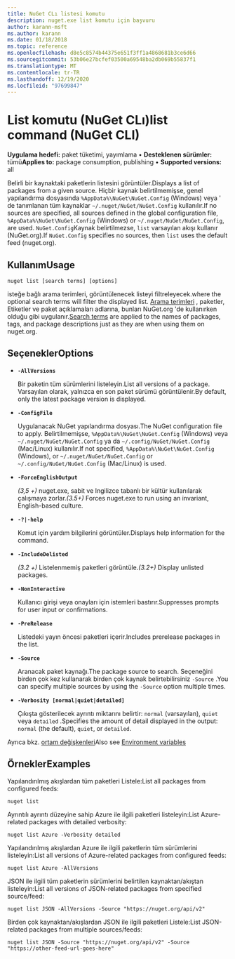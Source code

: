```yaml
---
title: NuGet CLı listesi komutu
description: nuget.exe list komutu için başvuru
author: karann-msft
ms.author: karann
ms.date: 01/18/2018
ms.topic: reference
ms.openlocfilehash: d8e5c8574b44375e651f3ff1a4868681b3ce6d66
ms.sourcegitcommit: 53b06e27bcfef03500a69548ba2db069b55837f1
ms.translationtype: MT
ms.contentlocale: tr-TR
ms.lasthandoff: 12/19/2020
ms.locfileid: "97699847"
---
```

# <a name="list-command-nuget-cli"></a><span data-ttu-id="4dd15-103">List komutu (NuGet CLı)</span><span class="sxs-lookup"><span data-stu-id="4dd15-103">list command (NuGet CLI)</span></span>

<span data-ttu-id="4dd15-104">**Uygulama hedefi:** paket tüketimi, yayımlama &bullet; **Desteklenen sürümler:** tümü</span><span class="sxs-lookup"><span data-stu-id="4dd15-104">**Applies to:** package consumption, publishing &bullet; **Supported versions:** all</span></span>

<span data-ttu-id="4dd15-105">Belirli bir kaynaktaki paketlerin listesini görüntüler.</span><span class="sxs-lookup"><span data-stu-id="4dd15-105">Displays a list of packages from a given source.</span></span> <span data-ttu-id="4dd15-106">Hiçbir kaynak belirtilmemişse, genel yapılandırma dosyasında `%AppData%\NuGet\NuGet.Config` (Windows) veya ' de tanımlanan tüm kaynaklar `~/.nuget/NuGet/NuGet.Config` kullanılır.</span><span class="sxs-lookup"><span data-stu-id="4dd15-106">If no sources are specified, all sources defined in the global configuration file, `%AppData%\NuGet\NuGet.Config` (Windows) or `~/.nuget/NuGet/NuGet.Config`, are used.</span></span> <span data-ttu-id="4dd15-107">`NuGet.Config`Kaynak belirtilmezse, `list` varsayılan akışı kullanır (NuGet.org).</span><span class="sxs-lookup"><span data-stu-id="4dd15-107">If `NuGet.Config` specifies no sources, then `list` uses the default feed (nuget.org).</span></span>

## <a name="usage"></a><span data-ttu-id="4dd15-108">Kullanım</span><span class="sxs-lookup"><span data-stu-id="4dd15-108">Usage</span></span>

```cli
nuget list [search terms] [options]
```

<span data-ttu-id="4dd15-109">isteğe bağlı arama terimleri, görüntülenecek listeyi filtreleyecek.</span><span class="sxs-lookup"><span data-stu-id="4dd15-109">where the optional search terms will filter the displayed list.</span></span> <span data-ttu-id="4dd15-110">[Arama terimleri](../../consume-packages/finding-and-choosing-packages.md#search-syntax) , paketler, Etiketler ve paket açıklamaları adlarına, bunları NuGet.org 'de kullanırken olduğu gibi uygulanır.</span><span class="sxs-lookup"><span data-stu-id="4dd15-110">[Search terms](../../consume-packages/finding-and-choosing-packages.md#search-syntax) are applied to the names of packages, tags, and package descriptions just as they are when using them on nuget.org.</span></span> 

## <a name="options"></a><span data-ttu-id="4dd15-111">Seçenekler</span><span class="sxs-lookup"><span data-stu-id="4dd15-111">Options</span></span>

- **`-AllVersions`**

  <span data-ttu-id="4dd15-112">Bir paketin tüm sürümlerini listeleyin.</span><span class="sxs-lookup"><span data-stu-id="4dd15-112">List all versions of a package.</span></span> <span data-ttu-id="4dd15-113">Varsayılan olarak, yalnızca en son paket sürümü görüntülenir.</span><span class="sxs-lookup"><span data-stu-id="4dd15-113">By default, only the latest package version is displayed.</span></span>

- **`-ConfigFile`**

  <span data-ttu-id="4dd15-114">Uygulanacak NuGet yapılandırma dosyası.</span><span class="sxs-lookup"><span data-stu-id="4dd15-114">The NuGet configuration file to apply.</span></span> <span data-ttu-id="4dd15-115">Belirtilmemişse, `%AppData%\NuGet\NuGet.Config` (Windows) veya `~/.nuget/NuGet/NuGet.Config` ya da `~/.config/NuGet/NuGet.Config` (Mac/Linux) kullanılır.</span><span class="sxs-lookup"><span data-stu-id="4dd15-115">If not specified, `%AppData%\NuGet\NuGet.Config` (Windows), or `~/.nuget/NuGet/NuGet.Config` or `~/.config/NuGet/NuGet.Config` (Mac/Linux) is used.</span></span>

- **`-ForceEnglishOutput`**

  <span data-ttu-id="4dd15-116">*(3,5 +)* nuget.exe, sabit ve Ingilizce tabanlı bir kültür kullanılarak çalışmaya zorlar.</span><span class="sxs-lookup"><span data-stu-id="4dd15-116">*(3.5+)* Forces nuget.exe to run using an invariant, English-based culture.</span></span>

- **`-?|-help`**

  <span data-ttu-id="4dd15-117">Komut için yardım bilgilerini görüntüler.</span><span class="sxs-lookup"><span data-stu-id="4dd15-117">Displays help information for the command.</span></span>

- **`-IncludeDelisted`**

  <span data-ttu-id="4dd15-118">*(3.2 +)* Listelenmemiş paketleri görüntüle.</span><span class="sxs-lookup"><span data-stu-id="4dd15-118">*(3.2+)* Display unlisted packages.</span></span>

- **`-NonInteractive`**

  <span data-ttu-id="4dd15-119">Kullanıcı girişi veya onayları için istemleri bastırır.</span><span class="sxs-lookup"><span data-stu-id="4dd15-119">Suppresses prompts for user input or confirmations.</span></span>

- **`-PreRelease`**

  <span data-ttu-id="4dd15-120">Listedeki yayın öncesi paketleri içerir.</span><span class="sxs-lookup"><span data-stu-id="4dd15-120">Includes prerelease packages in the list.</span></span>

- **`-Source`**

  <span data-ttu-id="4dd15-121">Aranacak paket kaynağı.</span><span class="sxs-lookup"><span data-stu-id="4dd15-121">The package source to search.</span></span> <span data-ttu-id="4dd15-122">Seçeneğini birden çok kez kullanarak birden çok kaynak belirtebilirsiniz `-Source` .</span><span class="sxs-lookup"><span data-stu-id="4dd15-122">You can specify multiple sources by using the `-Source` option multiple times.</span></span>

- **`-Verbosity [normal|quiet|detailed]`**

  <span data-ttu-id="4dd15-123">Çıkışta gösterilecek ayrıntı miktarını belirtir: `normal` (varsayılan), `quiet` veya `detailed` .</span><span class="sxs-lookup"><span data-stu-id="4dd15-123">Specifies the amount of detail displayed in the output: `normal` (the default), `quiet`, or `detailed`.</span></span>

<span data-ttu-id="4dd15-124">Ayrıca bkz. [ortam değişkenleri](cli-ref-environment-variables.md)</span><span class="sxs-lookup"><span data-stu-id="4dd15-124">Also see [Environment variables](cli-ref-environment-variables.md)</span></span>

## <a name="examples"></a><span data-ttu-id="4dd15-125">Örnekler</span><span class="sxs-lookup"><span data-stu-id="4dd15-125">Examples</span></span>

<span data-ttu-id="4dd15-126">Yapılandırılmış akışlardan tüm paketleri Listele:</span><span class="sxs-lookup"><span data-stu-id="4dd15-126">List all packages from configured feeds:</span></span>
```
nuget list
```
<span data-ttu-id="4dd15-127">Ayrıntılı ayrıntı düzeyine sahip Azure ile ilgili paketleri listeleyin:</span><span class="sxs-lookup"><span data-stu-id="4dd15-127">List Azure-related packages with detailed verbosity:</span></span>
```
nuget list Azure -Verbosity detailed
```
<span data-ttu-id="4dd15-128">Yapılandırılmış akışlardan Azure ile ilgili paketlerin tüm sürümlerini listeleyin:</span><span class="sxs-lookup"><span data-stu-id="4dd15-128">List all versions of Azure-related packages from configured feeds:</span></span>
```
nuget list Azure -AllVersions
```
<span data-ttu-id="4dd15-129">JSON ile ilgili tüm paketlerin sürümlerini belirtilen kaynaktan/akıştan listeleyin:</span><span class="sxs-lookup"><span data-stu-id="4dd15-129">List all versions of JSON-related packages from specified source/feed:</span></span>
```
nuget list JSON -AllVersions -Source "https://nuget.org/api/v2"
```
<span data-ttu-id="4dd15-130">Birden çok kaynaktan/akışlardan JSON ile ilgili paketleri Listele:</span><span class="sxs-lookup"><span data-stu-id="4dd15-130">List JSON-related packages from multiple sources/feeds:</span></span>
```
nuget list JSON -Source "https://nuget.org/api/v2" -Source "https://other-feed-url-goes-here"
```
